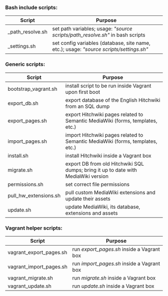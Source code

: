 ### Bash include scripts:

Script | Purpose
------------ | -------------
_path_resolve.sh | set path variables; usage: _"source scripts/path_resolve.sh"_ in bash scripts
_settings.sh | set config variables (database, site name, etc.); usage: _"source scripts/settings.sh"_

### Generic scripts:

Script | Purpose
------------ | -------------
bootstrap_vagrant.sh | install script to be run inside Vagrant upon first boot
export_db.sh | export database of the English Hitchwiki from an SQL dump
export_pages.sh | export Hitchwiki pages related to Semantic MediaWiki (forms, templates, etc.)
import_pages.sh | import Hitchwiki pages related to Semantic MediaWiki (forms, templates, etc.)
install.sh | install Hitchwiki inside a Vagrant box
migrate.sh | export DB from old Hitchwiki SQL dumps; bring it up to date with MediaWiki version
permissions.sh | set correct file permissions
pull_hw_extensions.sh | pull custom MediaWiki extensions and update their assets
update.sh | update MediaWiki, its database, extensions and assets

### Vagrant helper scripts:

Script | Purpose
------------ | -------------
vagrant_export_pages.sh | run _export_pages.sh_ inside a Vagrant box
vagrant_import_pages.sh | run _import_pages.sh_ inside a Vagrant box
vagrant_migrate.sh | run _migrate.sh_ inside a Vagrant box
vagrant_update.sh | run _update.sh_ inside a Vagrant box
